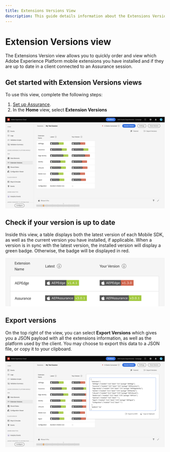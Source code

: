 ```yaml
---
title: Extensions Versions View
description: This guide details information about the Extensions Versions view in Adobe Experience Platform Assurance.
---
```


# Extension Versions view

The Extensions Version view allows you to quickly order and view which Adobe Experience Platform mobile extensions you have installed and if they are up to date in a client connected to an Assurance session.

## Get started with Extension Versions views

To use this view, complete the following steps:

1. [Set up Assurance](../tutorials/implement-assurance.md).
2. In the **Home** view, select **Extension Versions**

![Extension Versions](./images/versions/versions-extension.png)

## Check if your version is up to date

Inside this view, a table displays both the latest version of each Mobile SDK, as well as the current version you have installed, if applicable. When a version is in sync with the latest version, the installed version will display a green badge. Otherwise, the badge will be displayed in red.

![Extension Versions Comparison](./images/versions/versions-extension-version.png)

## Export versions

On the top right of the view, you can select **Export Versions** which gives you a JSON payload with all the extensions information, as well as the platform used by the client. You may choose to export this data to a JSON file, or copy it to your clipboard.

![Extension Versions Export](./images/versions/versions-extension-export.png)
